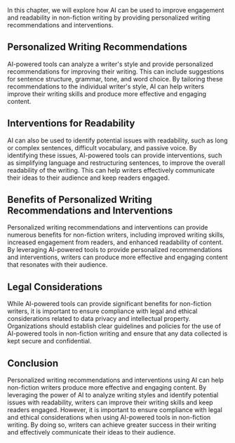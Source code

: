 
In this chapter, we will explore how AI can be used to improve engagement and readability in non-fiction writing by providing personalized writing recommendations and interventions.

Personalized Writing Recommendations
------------------------------------

AI-powered tools can analyze a writer's style and provide personalized recommendations for improving their writing. This can include suggestions for sentence structure, grammar, tone, and word choice. By tailoring these recommendations to the individual writer's style, AI can help writers improve their writing skills and produce more effective and engaging content.

Interventions for Readability
-----------------------------

AI can also be used to identify potential issues with readability, such as long or complex sentences, difficult vocabulary, and passive voice. By identifying these issues, AI-powered tools can provide interventions, such as simplifying language and restructuring sentences, to improve the overall readability of the writing. This can help writers effectively communicate their ideas to their audience and keep readers engaged.

Benefits of Personalized Writing Recommendations and Interventions
------------------------------------------------------------------

Personalized writing recommendations and interventions can provide numerous benefits for non-fiction writers, including improved writing skills, increased engagement from readers, and enhanced readability of content. By leveraging AI-powered tools to provide personalized recommendations and interventions, writers can produce more effective and engaging content that resonates with their audience.

Legal Considerations
--------------------

While AI-powered tools can provide significant benefits for non-fiction writers, it is important to ensure compliance with legal and ethical considerations related to data privacy and intellectual property. Organizations should establish clear guidelines and policies for the use of AI-powered tools in non-fiction writing and ensure that any data collected is kept secure and confidential.

Conclusion
----------

Personalized writing recommendations and interventions using AI can help non-fiction writers produce more effective and engaging content. By leveraging the power of AI to analyze writing styles and identify potential issues with readability, writers can improve their writing skills and keep readers engaged. However, it is important to ensure compliance with legal and ethical considerations when using AI-powered tools in non-fiction writing. By doing so, writers can achieve greater success in their writing and effectively communicate their ideas to their audience.
